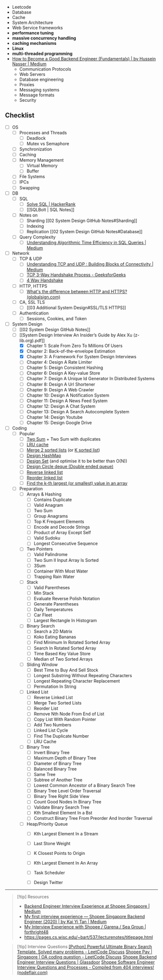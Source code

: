 - Leetcode
- Database
- Cache
- System Architecture
- Web Service frameworks
- **performance tuning**
- **massive concurrency handling**
- **caching mechanisms**
- **Linux**
- **multi-threaded programming**
- [How to Become a Good Backend Engineer (Fundamentals) | by Hussein Nasser | Medium](https://medium.com/@hnasr/how-to-become-a-good-backend-engineer-fundamentals-4dcc4a16ce55)
	- Communication Protocols
	- Web Servers
	- Database engineering
	- Proxies
	- Messaging systems
	- Message formats
	- Security

## Checklist
- [ ] OS
	- [ ] Processes and Threads
		- [ ] Deadlock
		- [ ] Mutex vs Semaphore
	- [ ] Synchronization
	- [ ] Caching
	- [ ] Memory Management
		- [ ] Virtual Memory
		- [ ] Buffer
	- [ ] File Systems
	- [ ] IPCs
	- [ ] Swapping
- [ ] DB
	- [ ] SQL
		- [ ] [Solve SQL | HackerRank](https://www.hackerrank.com/domains/sql?filters%5Bstatus%5D%5B%5D=unsolved&badge_type=sql)
		- [ ] [[SQLBolt | SQL Notes]]
	- [ ] Notes on
		- [ ] Sharding [[02 System Design GitHub Notes#Sharding]]
		- [ ] Indexing
		- [ ] Replication [[02 System Design GitHub Notes#Database]]
	- [ ] Query Complexity
		- [ ] [Understanding Algorithmic Time Efficiency in SQL Queries | Medium](https://medium.com/learning-data/understanding-algorithmic-time-efficiency-in-sql-queries-616176a85d02)
- [ ] Network
	- [ ] TCP & UDP 
		- [ ] [Understanding TCP and UDP : Building Blocks of Connectivity | Medium](https://medium.com/@abhirup.acharya009/understanding-tcp-and-udp-building-blocks-of-connectivity-ec96e208b852)
		- [ ] [TCP 3-Way Handshake Process - GeeksforGeeks](https://www.geeksforgeeks.org/tcp-3-way-handshake-process/)
		- [ ] [4 Way Handshake](https://www.wifi-professionals.com/2019/01/4-way-handshake)
	- [ ] HTTP, HTTPS
		- [ ] [What's the difference between HTTP and HTTPS? (globalsign.com)](https://www.globalsign.com/en/blog/the-difference-between-http-and-https)
	- [ ] CA, SSL TLS
		- [ ] [[03 Additional System Design#SSL/TLS HTTPS]]
	- [ ] Authentication
		- [ ] Sessions, Cookies, and Token
- [ ] System Design
	- [ ] [[02 System Design GitHub Notes]]
	- [ ] [[System Design Interview An Insider’s Guide by Alex Xu (z-lib.org).pdf]]
		- [x] Chapter 1: Scale From Zero To Millions Of Users  
		- [x] Chapter 2: Back-of-the-envelope Estimation  
		- [x] Chapter 3: A Framework For System Design Interviews  
		- [ ] Chapter 4: Design A Rate Limiter  
		- [ ] Chapter 5: Design Consistent Hashing  
		- [ ] Chapter 6: Design A Key-value Store  
		- [ ] Chapter 7: Design A Unique Id Generator In Distributed Systems  
		- [ ] Chapter 8: Design A Url Shortener  
		- [ ] Chapter 9: Design A Web Crawler  
		- [ ] Chapter 10: Design A Notification System  
		- [ ] Chapter 11: Design A News Feed System  
		- [ ] Chapter 12: Design A Chat System  
		- [ ] Chapter 13: Design A Search Autocomplete System  
		- [ ] Chapter 14: Design Youtube  
		- [ ] Chapter 15: Design Google Drive
- [ ] Coding
	- [ ] Popular
		- [ ] [Two Sum](https://leetcode.com/problems/two-sum/) + Two Sum with duplicates
		- [ ]  [LRU cache](https://leetcode.com/problems/lru-cache/)
		- [ ]  [Merge 2 sorted lists](https://leetcode.com/problems/merge-two-sorted-lists/) (or [K sorted list](https://leetcode.com/problems/merge-k-sorted-lists/))
		- [ ]  [Design HashMap](https://leetcode.com/problems/design-hashmap/)
		- [ ] [Design Set](https://leetcode.com/problems/design-hashset/) (and optimise it to be better than O(N))
		- [ ]  [Design Circle deque (Double ended queue)](https://leetcode.com/problems/design-circular-deque/)
		- [ ] [Reverse linked list](https://leetcode.com/problems/reverse-linked-list/)
		- [ ]  [‍](https://leetcode.com/problems/remove-nth-node-from-end-of-list/)[Reorder linked list](https://leetcode.com/problems/reorder-list/)
		- [ ]  [Find the k-th largest (or smallest) value in an array](https://leetcode.com/problems/kth-largest-element-in-an-array/)
	- [ ] Preparation
		- [ ] Arrays & Hashing
			- [ ] Contains Duplicate   	
			- [ ] Valid Anagram   	
			- [ ] Two Sum   	
			- [ ] Group Anagrams   	
			- [ ] Top K Frequent Elements   	
			- [ ] Encode and Decode Strings   	
			- [ ] Product of Array Except Self   	
			- [ ] Valid Sudoku   	
			- [ ] Longest Consecutive Sequence 
		- [ ] Two Pointers
			- [ ] Valid Palindrome   	
			- [ ] Two Sum II Input Array Is Sorted   	
			- [ ] 3Sum   	
			- [ ] Container With Most Water   	
			- [ ] Trapping Rain Water
		- [ ] Stack
			- [ ] Valid Parentheses   	
			- [ ] Min Stack   	
			- [ ] Evaluate Reverse Polish Notation   	
			- [ ] Generate Parentheses   	
			- [ ] Daily Temperatures   	
			- [ ] Car Fleet   	
			- [ ] Largest Rectangle In Histogram
		- [ ] Binary Search
			- [ ] Search a 2D Matrix   	
			- [ ] Koko Eating Bananas   	
			- [ ] Find Minimum In Rotated Sorted Array   	
			- [ ] Search In Rotated Sorted Array   	
			- [ ] Time Based Key Value Store   	
			- [ ] Median of Two Sorted Arrays   
		- [ ] Sliding Window
			- [ ] Best Time to Buy And Sell Stock   	
			- [ ] Longest Substring Without Repeating Characters   	
			- [ ] Longest Repeating Character Replacement   	
			- [ ] Permutation In String   	
		- [ ] Linked List
			- [ ] Reverse Linked List   	
			- [ ] Merge Two Sorted Lists   	
			- [ ] Reorder List   	
			- [ ] Remove Nth Node From End of List   	
			- [ ] Copy List With Random Pointer   	
			- [ ] Add Two Numbers   	
			- [ ] Linked List Cycle   	
			- [ ] Find The Duplicate Number   	
			- [ ] LRU Cache   
		- [ ] Binary Tree
			- [ ] Invert Binary Tree   	
			- [ ] Maximum Depth of Binary Tree   	
			- [ ] Diameter of Binary Tree   	
			- [ ] Balanced Binary Tree   	
			- [ ] Same Tree   	
			- [ ] Subtree of Another Tree   	
			- [ ] Lowest Common Ancestor of a Binary Search Tree   	
			- [ ] Binary Tree Level Order Traversal   	
			- [ ] Binary Tree Right Side View   	
			- [ ] Count Good Nodes In Binary Tree   	
			- [ ] Validate Binary Search Tree   	
			- [ ] Kth Smallest Element In a Bst   	
			- [ ] Construct Binary Tree From Preorder And Inorder Traversal   
		- [ ] Heap/Priority Queue
			- [ ] Kth Largest Element In a Stream   	
			- [ ] Last Stone Weight   	
			- [ ] K Closest Points to Origin   	
			- [ ] Kth Largest Element In An Array   	
			- [ ] Task Scheduler   	
			- [ ] Design Twitter   

 
 ---
 
>[!tip] Resources
>- [Backend Engineer Interview Experience at Shopee Singapore | Medium](https://medium.com/@thitiratratrat/landing-a-backend-engineer-job-at-shopee-singapore-eedb1f03adc7)
>- [My first interview experience — Shopee Singapore Backend Engineer (2020) | by Kai Yi Tan | Medium](https://kaiyitan.medium.com/my-first-interview-experience-shopee-singapore-backend-engineer-2020-f58e4b0b7b7e)
>- [My Interview Experience with Shopee / Garena / Sea Group | forthright48](https://forthright48.com/interview-with-shopee-garena/)
>- https://pages.cs.wisc.edu/~bart/537/lecturenotes/titlepage.html

>[!tip] Interview Questions
>[[Python] Powerful Ultimate Binary Search Template. Solved many problems - LeetCode Discuss](https://leetcode.com/discuss/general-discussion/786126/Python-Powerful-Ultimate-Binary-Search-Template.-Solved-many-problems)
>[Shopee Pay | Singapore | OA coding question - LeetCode Discuss](https://leetcode.com/discuss/interview-question/1152602/shopee-pay-singapore-oa-coding-question)
>[Shopee Backend Engineer Interview Questions | Glassdoor](https://www.glassdoor.sg/Interview/Shopee-Backend-Engineer-Interview-Questions-EI_IE1263091.0,6_KO7,23.htm)
>[Shopee Software Engineer Interview Questions and Processes - Compiled from 404 interviews! (nodeflair.com)](https://nodeflair.com/blog/shopee-software-engineer-interview-questions-and-processes?source=post_page-----eedb1f03adc7--------------------------------)